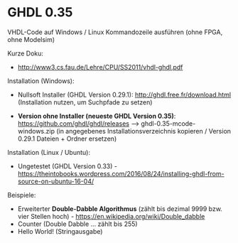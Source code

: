 # GHDL 0.35
VHDL-Code auf Windows / Linux Kommandozeile ausführen (ohne FPGA, ohne Modelsim)

Kurze Doku: 
* http://www3.cs.fau.de/Lehre/CPU/SS2011/vhdl-ghdl.pdf

Installation (Windows):
* Nullsoft Installer (GHDL Version 0.29.1): http://ghdl.free.fr/download.html (Installation nutzen, um Suchpfade zu setzen)
<!-- * Version ohne Installer (GHDL Version 0.33): https://sourceforge.net/projects/ghdl-updates/files/Builds/ghdl-0.33/ (ghdl.exe verwenden/tauschen - getestet (!)) -->
* **Version ohne Installer (neueste GHDL Version 0.35)**: https://github.com/ghdl/ghdl/releases --> ghdl-0.35-mcode-windows.zip (in angegebenes Installationsverzeichnis kopieren / Version 0.29.1 Dateien + Ordner ersetzen)

Installation (Linux / Ubuntu):
* Ungetestet (GHDL Version 0.33) - https://theintobooks.wordpress.com/2016/08/24/installing-ghdl-from-source-on-ubuntu-16-04/

Beispiele: 
* Erweiterter **Double-Dabble Algorithmus** (zählt bis dezimal 9999 bzw. vier Stellen hoch) - https://en.wikipedia.org/wiki/Double_dabble
* Counter (Double Dabble ... zählt bis 255)
* Hello World! (Stringausgabe)

<!-- GTK-Wave "Logikpegel-Veranschaulichung" (ungetestet):
* http://pld.ttu.ee/~vadim/itk_bak/lab_1/quickstart.html
* http://ghdl.free.fr/site/pmwiki.php?n=Main.WaveViewer
* https://lauri.xn--vsandi-pxa.com/hdl/gtkwave.html
![alt text](https://airtower.files.wordpress.com/2010/11/gtkwave-fulladd.png "GTK-Wave") -->
